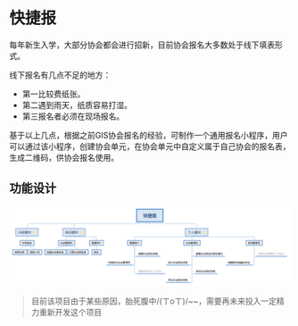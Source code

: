 # 快捷报

每年新生入学，大部分协会都会进行招新，目前协会报名大多数处于线下填表形式。

线下报名有几点不足的地方：

- 第一比较费纸张。
- 第二遇到雨天，纸质容易打湿。
- 第三报名者必须在现场报名。

基于以上几点，根据之前GIS协会报名的经验，可制作一个通用报名小程序，用户可以通过该小程序，创建协会单元，在协会单元中自定义属于自己协会的报名表，生成二维码，供协会报名使用。

## 功能设计

![](https://raw.githubusercontent.com/Snake8859/FastApply/master/images/%E5%8A%9F%E8%83%BD%E5%9B%BE.png)

> 目前该项目由于某些原因，胎死腹中/(ㄒoㄒ)/~~，需要再未来投入一定精力重新开发这个项目

